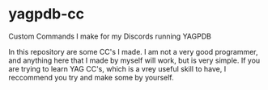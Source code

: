 # yagpdb-cc
Custom Commands I make for my Discords running YAGPDB

In this repository are some CC's I made. I am not a very good programmer, and anything here that I made by myself will work, but is very simple. If you are trying to learn YAG CC's, which is a vrey useful skill to have, I reccommend you try and make some by yourself.
